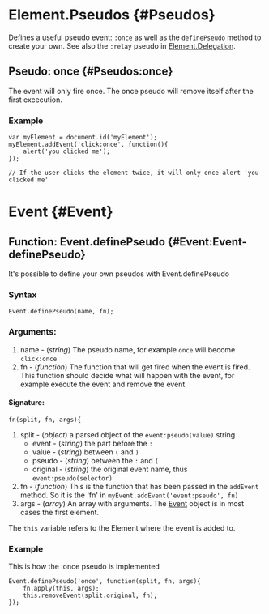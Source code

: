 Element.Pseudos {#Pseudos}
==========================

Defines a useful pseudo event: `:once` as well as the `definePseudo` method to create your own. See also the `:relay` pseudo in [Element.Delegation][].


Pseudo: once {#Pseudos:once}
----------------------------

The event will only fire once. The once pseudo will remove itself after the first excecution.

### Example

	var myElement = document.id('myElement');
	myElement.addEvent('click:once', function(){
		alert('you clicked me');
	});

	// If the user clicks the element twice, it will only once alert 'you clicked me'


Event {#Event}
=============

Function: Event.definePseudo {#Event:Event-definePseudo}
----------------------------------------------------------

It's possible to define your own pseudos with Event.definePseudo

### Syntax
	Event.definePseudo(name, fn);

### Arguments:
1. name - (*string*) The pseudo name, for example `once` will become `click:once`
2. fn - (*function*) The function that will get fired when the event is fired. This function should decide what will happen with the event, for example execute the event and remove the event

#### Signature:

	fn(split, fn, args){

1. split - (*object*) a parsed object of the `event:pseudo(value)` string
	- event - (*string*) the part before the `:`
	- value - (*string*) between `(` and `)`
	- pseudo - (*string*) between the `:` and `(`
	- original - (*string*) the original event name, thus `event:pseudo(selector)`
2. fn - (*function*) This is the function that has been passed in the `addEvent` method. So it is the 'fn' in `myEvent.addEvent('event:pseudo', fn)`
3. args - (*array*) An array with arguments. The [Event][] object is in most cases the first element.

The `this` variable refers to the Element where the event is added to.

### Example

This is how the :once pseudo is implemented

	Event.definePseudo('once', function(split, fn, args){
		fn.apply(this, args);
		this.removeEvent(split.original, fn);
	});


[Event]: /core/Types/Event
[Element.Delegation]: /more/Element/Element.Delegation


